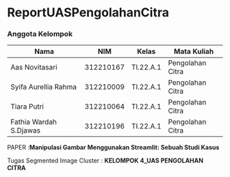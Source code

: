 # ReportUASPengolahanCitra

### Anggota Kelompok <br>

| Nama                      | NIM       | Kelas     | Mata Kuliah          |
| ------------------------- | --------- | --------- | -------------------- |
| Aas Novitasari            | 312210167 | TI.22.A.1 | Pengolahan Citra     |
| Syifa Aurellia Rahma      | 312210009 | TI.22.A.1 | Pengolahan Citra     |
| Tiara Putri               | 312210064 | TI.22.A.1 | Pengolahan Citra     |
| Fathia Wardah S.Djawas    | 312210196 | TI.22.A.1 | Pengolahan Citra     |

PAPER :**Manipulasi Gambar Menggunakan Streamlit: Sebuah Studi Kasus**

Tugas Segmented Image Cluster :  **KELOMPOK 4_UAS PENGOLAHAN CITRA**
